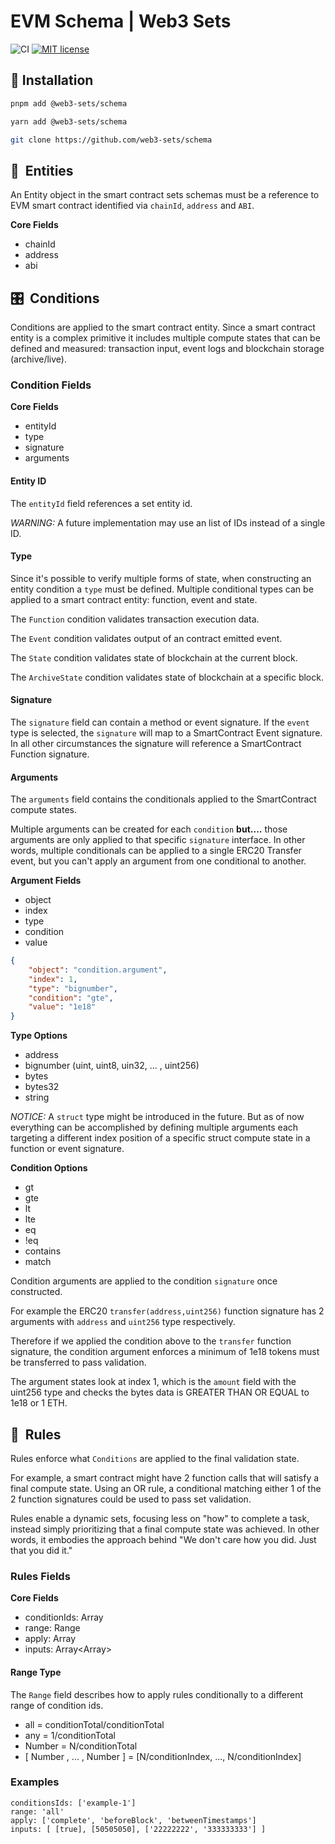 # EVM Schema | Web3 Sets

![CI](https://github.com/web3-sets/schema/actions/workflows/main.yml/badge.svg)
[![MIT license](https://img.shields.io/badge/License-MIT-blue.svg)](http://perso.crans.org/besson/LICENSE.html)

## 💾 Installation

```sh
pnpm add @web3-sets/schema
```

```sh
yarn add @web3-sets/schema
```

```sh
git clone https://github.com/web3-sets/schema
```

## 🔗 &nbsp;Entities

An Entity object in the smart contract sets schemas must be a reference to EVM smart contract identified via `chainId`, `address` and `ABI`.

**Core Fields**
- chainId
- address
- abi

## 🎛️ &nbsp;Conditions

Conditions are applied to the smart contract entity. Since a smart contract entity is a complex primitive it includes multiple compute states that can be defined and measured: transaction input, event logs and blockchain storage (archive/live).

### Condition Fields

**Core Fields**
- entityId
- type
- signature
- arguments

#### Entity ID
The `entityId` field references a set entity id.

*WARNING:* A future implementation may use an list of IDs instead of a single ID.

#### Type
Since it's possible to verify multiple forms of state, when constructing an entity condition a `type` must be defined. Multiple conditional types can be applied to a smart contract entity: function, event and state.

The `Function` condition validates transaction execution data.

The `Event` condition validates output of an contract emitted event.

The `State` condition validates state of blockchain at the current block.

The `ArchiveState` condition validates state of blockchain at a specific block.

#### Signature

The `signature` field can contain a method or event signature. If the `event` type is selected, the `signature` will map to a SmartContract Event signature. In all other circumstances the signature will reference a SmartContract Function signature.

#### Arguments

The `arguments` field contains the conditionals applied to the SmartContract compute states.

Multiple arguments can be created for each `condition` **but....** those arguments are only applied to that specific `signature` interface. In other words, multiple conditionals can be applied to a single ERC20 Transfer event, but you can't apply an argument from one conditional to another.

**Argument Fields**

- object
- index
- type
- condition
- value

```json
{
    "object": "condition.argument",
    "index": 1,
    "type": "bignumber",
    "condition": "gte",
    "value": "1e18"
}
```

**Type Options**
- address
- bignumber (uint, uint8, uin32, ... , uint256)
- bytes
- bytes32
- string

*NOTICE:*  A `struct` type might be introduced in the future. But as of now everything can be accomplished by defining multiple arguments each targeting a different index position of a specific struct compute state in a function or event signature.

**Condition Options**

- gt
- gte
- lt
- lte
- eq
- !eq
- contains
- match

Condition arguments are applied to the condition `signature` once constructed.

For example the ERC20 `transfer(address,uint256)` function signature has 2 arguments with `address` and `uint256` type respectively.

Therefore if we applied the condition above to the `transfer` function signature, the condition argument enforces a minimum of 1e18 tokens must be transferred to pass validation.

The argument states look at index 1, which is the `amount` field with the uint256 type and checks the bytes data is GREATER THAN OR EQUAL to 1e18 or 1 ETH.


## 📏 &nbsp;Rules

Rules enforce what `Conditions` are applied to the final validation state.

For example, a smart contract might have 2 function calls that will satisfy a final compute state. Using an OR rule, a conditional matching either 1 of the 2 function signatures could be used to pass set validation.

Rules enable a dynamic sets, focusing less on "how" to complete a task, instead simply prioritizing that a final compute state was achieved. In other words, it embodies the approach behind "We don't care how you did. Just that you did it."

### Rules Fields
**Core Fields**

- conditionIds: Array<string>
- range: Range
- apply: Array<string>
- inputs: Array<Array<string>>

#### Range Type
The `Range` field describes how to apply rules conditionally to a different range of condition ids.

- all = conditionTotal/conditionTotal
- any = 1/conditionTotal
- Number = N/conditionTotal
- [ Number , ... , Number ] = [N/conditionIndex, ..., N/conditionIndex]

### Examples

```
conditionsIds: ['example-1']
range: 'all'
apply: ['complete', 'beforeBlock', 'betweenTimestamps']
inputs: [ [true], [50505050], ['22222222', '333333333'] ]
```
